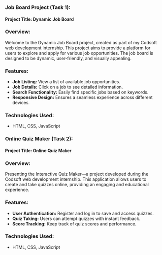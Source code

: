 ### Job Board Project (Task 1):

#### Project Title: Dynamic Job Board

### Overview:
Welcome to the Dynamic Job Board project, created as part of my Codsoft web development internship. This project aims to provide a platform for users to explore and apply for various job opportunities. The job board is designed to be dynamic, user-friendly, and visually appealing.

### Features:
- **Job Listing:** View a list of available job opportunities.
- **Job Details:** Click on a job to see detailed information.
- **Search Functionality:** Easily find specific jobs based on keywords.
- **Responsive Design:** Ensures a seamless experience across different devices.

### Technologies Used:
- HTML, CSS, JavaScript

### Online Quiz Maker (Task 2):

#### Project Title: Online Quiz Maker

### Overview:
Presenting the Interactive Quiz Maker—a project developed during the Codsoft web development internship. This application allows users to create and take quizzes online, providing an engaging and educational experience.

### Features:
- **User Authentication:** Register and log in to save and access quizzes.
- **Quiz Taking:** Users can attempt quizzes with instant feedback.
- **Score Tracking:** Keep track of quiz scores and performance.

### Technologies Used:
- HTML, CSS, JavaScript
